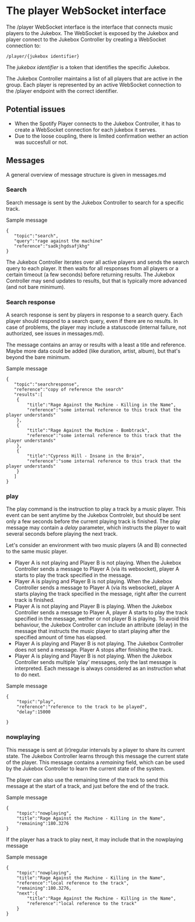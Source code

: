 # The player WebSocket interface

The /player WebSocket interface is the interface that connects music players to the Jukebox. The WebSocket is exposed by the Jukebox and player connect to the Jukebox Controller by creating a WebSocket connection to:

```
/player/{jukebox identifier}
```

The *jukebox identifier* is a token that identifies the specific Jukebox.

The Jukebox Controller maintains a list of all players that are active in the group. Each player is represented by an active WebSocket connection to the /player endpoint with the correct identifier. 

## Potential issues

 * When the Spotify Player connects to the Jukebox Controller, it has to create a WebSocket connection for each jukebox it serves.
 * Due to the loose coupling, there is limited confirmation wether an action was succesfull or not. 

## Messages

A general overview of message structure is given in messages.md

### Search

Search message is sent by the Jukebox Controller to search for a specific track.

Sample message
```
{
   "topic":"search",
   "query":"rage against the machine"
   "reference":"sadkjhgdsafjkhg"
}
```

The Jukebox Controller iterates over all active players and sends the search query to each player. It then waits for all responses from all players or a certain timeout (a few seconds) before returning results. The Jukebox Controller may send updates to results, but that is typically more advanced (and not bare minimum). 

### Search response

A search response is sent by players in response to a search query. Each player should respond to a search query, even if there are no results. In case of problems, the player may include a statuscode (internal failure, not authorized, see issues in messages.md). 

The message contains an array or results with a least a title and reference. Maybe more data could be added (like duration, artist, album), but that's beyond the bare minimum.

Sample message
```
{
   "topic":"searchresponse",
   "reference":"copy of reference the search"
   "results":[
	{
		"title":"Rage Against the Machine - Killing in the Name",
		"reference":"some internal reference to this track that the player understands"
	},
	{
		"title":"Rage Against the Machine - Bombtrack",
		"reference":"some internal reference to this track that the player understands"
	},
	{
		"title":"Cypress Hill - Insane in the Brain",
		"reference":"some internal reference to this track that the player understands"
	}
   ]
}
```

### play

The play command is the instruction to play a track by a music player. This event can be sent anytime by the Jukebox Controlelr, but should be sent only a few seconds before the current playing track is finished. The play message may contain a *delay* parameter, which instructs the player to wait several seconds before playing the next track.

Let's consider an environment with two music players (A and B) connected to the same music player. 

  * Player A is not playing and Player B is not playing. When the Jukebox Controller sends a message to Player A (via its websocket), player A starts to play the track specified in the message.
  * Player A is playing and Player B is not playing. When the Jukebox Controller sends a message to Player A (via its websocket), player A starts playing the track specified in the message, right after the current track is finished.
  * Player A is not playing and Player B is playing. When the Jukebox Controller sends a message to Player A, player A starts to play the track specified in the message, wether or not player B is playing. To avoid this behaviour, the Jukebox Controller can include an attribute (delay) in the message that instructs the music player to start playing after the specified amount of time has elapsed.
  * Player A is playing and Player B is not playing. The Jukebox Controller does not send a message. Player A stops after finishing the track.
  * Player A is playing and Player B is not playing. When the Jukebox Controller sends multiple 'play' messages, only the last message is interpreted. Each message is always considered as an instruction what to do next.

Sample message
```
{
	"topic":"play",
	"reference":"reference to the track to be played",
	"delay":15000
	
}
```
### nowplaying

This message is sent at (ir)regular intervals by a player to share its current state. The Jukebox Controller learns through this message the current state of the player. This message contains a *remaining* field, which can be used by the Jukebox Controller to learn the current state of the system.

The player can also use the remaining time of the track to send this message at the start of a track, and just before the end of the track.

Sample message
```
{
	"topic":"nowplaying",
	"title":"Rage Against the Machine - Killing in the Name",
	"remaining":180.3276
}
```

If the player has a track to play next, it may include that in the nowplaying message

Sample message
```
{
	"topic":"nowplaying",
	"title":"Rage Against the Machine - Killing in the Name",
	"reference":"local reference to the track",	
	"remaining":180.3276,
	"next":{
		"title":"Rage Against the Machine - Killing in the Name",
		"reference":"local reference to the track"
	}
}
```